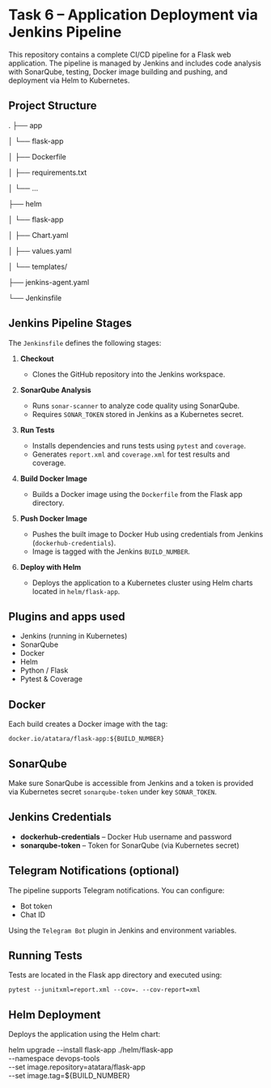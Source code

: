 # Task 6 – Application Deployment via Jenkins Pipeline

This repository contains a complete CI/CD pipeline for a Flask web application. The pipeline is managed by Jenkins and includes code analysis with SonarQube, testing, Docker image building and pushing, and deployment via Helm to Kubernetes.

##  Project Structure
.
├── app

│ └── flask-app

│ ├── Dockerfile

│ ├── requirements.txt

│ └── ...

├── helm

│ └── flask-app

│ ├── Chart.yaml

│ ├── values.yaml

│ └── templates/

├── jenkins-agent.yaml

└── Jenkinsfile

## Jenkins Pipeline Stages

The `Jenkinsfile` defines the following stages:

1. **Checkout**
   - Clones the GitHub repository into the Jenkins workspace.

2. **SonarQube Analysis**
   - Runs `sonar-scanner` to analyze code quality using SonarQube.
   - Requires `SONAR_TOKEN` stored in Jenkins as a Kubernetes secret.

3. **Run Tests**
   - Installs dependencies and runs tests using `pytest` and `coverage`.
   - Generates `report.xml` and `coverage.xml` for test results and coverage.

4. **Build Docker Image**
   - Builds a Docker image using the `Dockerfile` from the Flask app directory.

5. **Push Docker Image**
   - Pushes the built image to Docker Hub using credentials from Jenkins (`dockerhub-credentials`).
   - Image is tagged with the Jenkins `BUILD_NUMBER`.

6. **Deploy with Helm**
   - Deploys the application to a Kubernetes cluster using Helm charts located in `helm/flask-app`.

## Plugins and apps used

- Jenkins (running in Kubernetes)
- SonarQube
- Docker
- Helm
- Python / Flask
- Pytest & Coverage

## Docker

Each build creates a Docker image with the tag:

`docker.io/atatara/flask-app:${BUILD_NUMBER}`

##  SonarQube

Make sure SonarQube is accessible from Jenkins and a token is provided via Kubernetes secret `sonarqube-token` under key `SONAR_TOKEN`.

##  Jenkins Credentials

- **dockerhub-credentials** – Docker Hub username and password
- **sonarqube-token** – Token for SonarQube (via Kubernetes secret)

## Telegram Notifications (optional)

The pipeline supports Telegram notifications. You can configure:

- Bot token
- Chat ID

Using the `Telegram Bot` plugin in Jenkins and environment variables.

##  Running Tests

Tests are located in the Flask app directory and executed using:

`pytest --junitxml=report.xml --cov=. --cov-report=xml`

## Helm Deployment
Deploys the application using the Helm chart:

helm upgrade --install flask-app ./helm/flask-app \
  --namespace devops-tools \
  --set image.repository=atatara/flask-app \
  --set image.tag=${BUILD_NUMBER}

```bash
